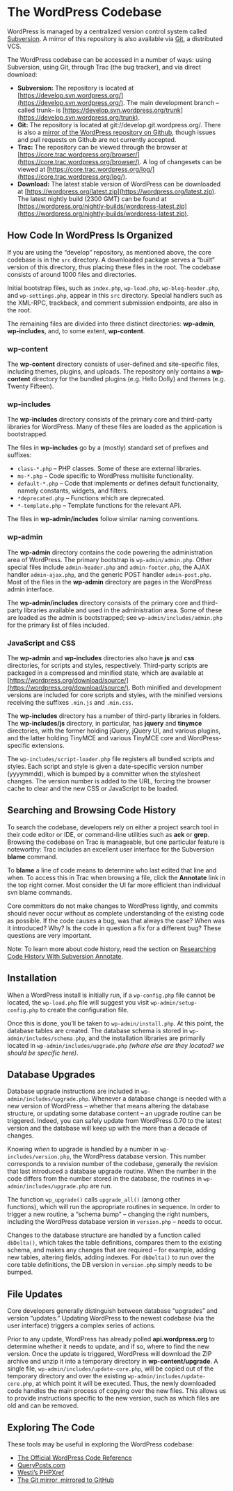 # The WordPress Codebase

WordPress is managed by a centralized version control system called [Subversion](http://subversion.tigris.org/). A mirror of this repository is also available via [Git](http://git-scm.com/), a distributed VCS.

The WordPress codebase can be accessed in a number of ways: using Subversion, using Git, through Trac (the bug tracker), and via direct download:

*   **Subversion:** The repository is located at [https://develop.svn.wordpress.org/](https://develop.svn.wordpress.org/). The main development branch – called trunk– is [https://develop.svn.wordpress.org/trunk](https://develop.svn.wordpress.org/trunk).
*   **Git:** The repository is located at git://develop.git.wordpress.org/. There is also a [mirror of the WordPress repository on Github](https://github.com/wordpress/wordpress), though issues and pull requests on Github are not currently accepted.
*   **Trac:** The repository can be viewed through the browser at [https://core.trac.wordpress.org/browser/](https://core.trac.wordpress.org/browser/). A log of changesets can be viewed at [https://core.trac.wordpress.org/log/](https://core.trac.wordpress.org/log/).
*   **Download:** The latest stable version of WordPress can be downloaded at [https://wordpress.org/latest.zip](https://wordpress.org/latest.zip). The latest nightly build (2300 GMT) can be found at [https://wordpress.org/nightly-builds/wordpress-latest.zip](https://wordpress.org/nightly-builds/wordpress-latest.zip).

## How Code In WordPress Is Organized

If you are using the “develop” repository, as mentioned above, the core codebase is in the `src` directory. A downloaded package serves a “built” version of this directory, thus placing these files in the root. The codebase consists of around 1000 files and directories.

Initial bootstrap files, such as `index.php`, `wp-load.php`, `wp-blog-header.php`, and `wp-settings.php`, appear in this `src` directory. Special handlers such as the XML-RPC, trackback, and comment submission endpoints, are also in the root.

The remaining files are divided into three distinct directories: **wp-admin**, **wp-includes**, and, to some extent, **wp-content**.

### wp-content

The **wp-content** directory consists of user-defined and site-specific files, including themes, plugins, and uploads. The repository only contains a **wp-content** directory for the bundled plugins (e.g. Hello Dolly) and themes (e.g. Twenty Fifteen).

### wp-includes

The **wp-includes** directory consists of the primary core and third-party libraries for WordPress. Many of these files are loaded as the application is bootstrapped.

The files in **wp-includes** go by a (mostly) standard set of prefixes and suffixes:

*   `class-*.php` – PHP classes. Some of these are external libraries.
*   `ms-*.php` – Code specific to WordPress multisite functionality.
*   `default-*.php` – Code that implements or defines default functionality, namely constants, widgets, and filters.
*   `*deprecated.php` – Functions which are deprecated.
*   `*-template.php` – Template functions for the relevant API.

The files in **wp-admin/includes** follow similar naming conventions.

### wp-admin

The **wp-admin** directory contains the code powering the administration area of WordPress. The primary bootstrap is `wp-admin/admin.php`. Other special files include `admin-header.php` and `admin-footer.php`, the AJAX handler `admin-ajax.php`, and the generic POST handler `admin-post.php`. Most of the files in the **wp-admin** directory are pages in the WordPress admin interface.

The **wp-admin/includes** directory consists of the primary core and third-party libraries available and used in the administration area. Some of these are loaded as the admin is bootstrapped; see `wp-admin/includes/admin.php` for the primary list of files included.

### JavaScript and CSS

The **wp-admin** and **wp-includes** directories also have **js** and **css** directories, for scripts and styles, respectively. Third-party scripts are packaged in a compressed and minified state, which are available at [https://wordpress.org/download/source/](https://wordpress.org/download/source/). Both minified and development versions are included for core scripts and styles, with the minified versions receiving the suffixes `.min.js` and `.min.css`.

The **wp-includes** directory has a number of third-party libraries in folders. The **wp-includes/js** directory, in particular, has **jquery** and **tinymce** directories, with the former holding jQuery, jQuery UI, and various plugins, and the latter holding TinyMCE and various TinyMCE core and WordPress-specific extensions.

The `wp-includes/script-loader.php` file registers all bundled scripts and styles. Each script and style is given a date-specific version number (yyyymmdd), which is bumped by a committer when the stylesheet changes. The version number is added to the URL, forcing the browser cache to clear and the new CSS or JavaScript to be loaded.

## Searching and Browsing Code History

To search the codebase, developers rely on either a project search tool in their code editor or IDE, or command-line utilities such as **ack** or **grep**. Browsing the codebase on Trac is manageable, but one particular feature is noteworthy: Trac includes an excellent user interface for the Subversion **blame** command.

To **blame** a line of code means to determine who last edited that line and when. To access this in Trac when browsing a file, click the **Annotate** link in the top right corner. Most consider the UI far more efficient than individual svn blame commands.

Core committers do not make changes to WordPress lightly, and commits should never occur without as complete understanding of the existing code as possible. If the code causes a bug, was that always the case? When was it introduced? Why? Is the code in question a fix for a different bug? These questions are very important.

Note: To learn more about code history, read the section on [Researching Code History With Subversion Annotate](https://make.wordpress.org/core/handbook/svn/code-history/).

## Installation

When a WordPress install is initially run, if a `wp-config.php` file cannot be located, the `wp-load.php` file will suggest you visit `wp-admin/setup-config.php` to create the configuration file.

Once this is done, you’ll be taken to `wp-admin/install.php`. At this point, the database tables are created. The database schema is stored in `wp-admin/includes/schema.php`, and the installation libraries are primarily located in `wp-admin/includes/upgrade.php` *(where else are they located? we should be specific here)*.

## Database Upgrades

Database upgrade instructions are included in `wp-admin/includes/upgrade.php`. Whenever a database change is needed with a new version of WordPress – whether that means altering the database structure, or updating some database content – an upgrade routine can be triggered. Indeed, you can safely update from WordPress 0.70 to the latest version and the database will keep up with the more than a decade of changes.

Knowing *when* to upgrade is handled by a number in `wp-includes/version.php`, the WordPress database version. This number corresponds to a revision number of the codebase, generally the revision that last introduced a database upgrade routine. When the number in the code differs from the number stored in the database, the routines in `wp-admin/includes/upgrade.php` are run.

The function `wp_upgrade()` calls `upgrade_all()` (among other functions), which will run the appropriate routines in sequence. In order to trigger a new routine, a “schema bump” – changing the right numbers, including the WordPress database version in `version.php` – needs to occur.

Changes to the database structure are handled by a function called `dbDelta()`, which takes the table definitions, compares them to the existing schema, and makes any changes that are required – for example, adding new tables, altering fields, adding indexes. For `dbDelta()` to run over the core table definitions, the DB version in `version.php` simply needs to be bumped.

## File Updates

Core developers generally distinguish between database “upgrades” and version “updates.” Updating WordPress to the newest codebase (via the user interface) triggers a complex series of actions.

Prior to any update, WordPress has already polled **api.wordpress.org** to determine whether it needs to update, and if so, where to find the new version. Once the update is triggered, WordPress will download the ZIP archive and unzip it into a temporary directory in **wp-content/upgrade**. A single file, `wp-admin/includes/update-core.php`, will be copied out of the temporary directory and over the existing `wp-admin/includes/update-core.php`, at which point it will be executed. Thus, the newly downloaded code handles the main process of copying over the new files. This allows us to provide instructions specific to the new version, such as which files are old and can be removed.

## Exploring The Code

These tools may be useful in exploring the WordPress codebase:

*   [The Official WordPress Code Reference](https://developer.wordpress.org/reference/)
*   [QueryPosts.com](http://queryposts.com/)
*   [Westi’s PHPXref](http://phpxref.ftwr.co.uk/wordpress/nav.html?index.html)
*   [The Git mirror, mirrored to GitHub](https://github.com/WordPress/WordPress/)